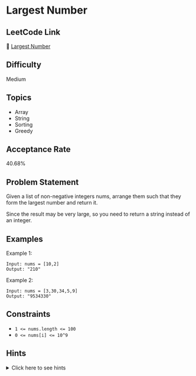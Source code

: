 # Largest Number

## LeetCode Link
🔗 [Largest Number](https://leetcode.com/problems/largest-number)

## Difficulty
Medium

## Topics
- Array
- String
- Sorting
- Greedy

## Acceptance Rate
40.68%

## Problem Statement
Given a list of non-negative integers nums, arrange them such that they form the largest number and return it.

Since the result may be very large, so you need to return a string instead of an integer.

## Examples
Example 1:
```
Input: nums = [10,2]
Output: "210"
```

Example 2:
```
Input: nums = [3,30,34,5,9]
Output: "9534330"
```

## Constraints
- `1 <= nums.length <= 100`
- `0 <= nums[i] <= 10^9`

## Hints
<details>
<summary>Click here to see hints</summary>

1. Convert each integer to a string.
2. Sort strings according to a special rule: if a+b > b+a, then a should be ahead of b in the final arrangement.
3. Join the sorted strings to get the final result.
4. Handle edge case where all numbers are 0.

</details>
